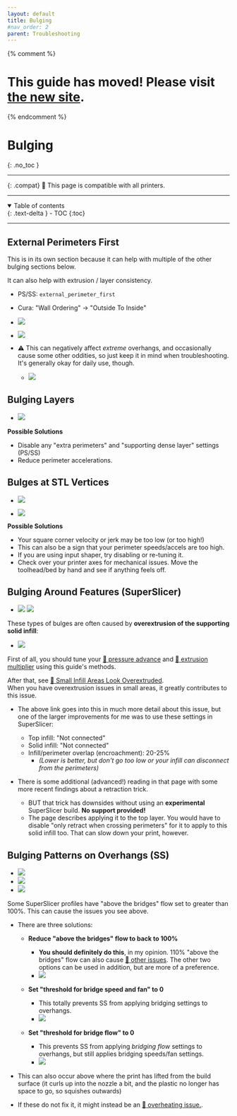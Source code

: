 ```yaml
---
layout: default
title: Bulging
#nav_order: 2
parent: Troubleshooting
---
```

{% comment %} 
# This guide has moved! Please visit [the new site](https://ellis3dp.com/Print-Tuning-Guide/).
{% endcomment %}
# Bulging
{: .no_toc }

---

{: .compat}
:dizzy: This page is compatible with all printers.

---
<details open markdown="block">
  <summary>
    Table of contents
  </summary>
  {: .text-delta }
- TOC
{:toc}
</details>

---

## External Perimeters First

This is in its own section because it can help with multiple of the other bulging sections below.

It can also help with extrusion / layer consistency.

- PS/SS: `external_perimeter_first`
- Cura: "Wall Ordering" -> "Outside To Inside"

- ![](./images/bulging/external_first_1.png) 
- ![](./images/bulging/external_first_2.png) 

- :warning: This can negatively affect *extreme* overhangs, and occasionally cause some other oddities, so just keep it in mind when troubleshooting. It's generally okay for daily use, though.
    - ![](./images/bulging/external_first_3.png) 

## Bulging Layers

- ![](./images/bulging/Bulging2.png) 

**Possible Solutions**
- Disable any "extra perimeters" and "supporting dense layer" settings (PS/SS)
- Reduce perimeter accelerations.

## Bulges at STL Vertices
- ![](./images/bulging/Vertex-Bulges.png)

- ![](./images/bulging/Vertex-Bulges-2.png) 

**Possible Solutions**
- Your square corner velocity or jerk may be too low (or too high!)
- This can also be a sign that your perimeter speeds/accels are too high.
- If you are using input shaper, try disabling or re-tuning it.
- Check over your printer axes for mechanical issues. Move the toolhead/bed by hand and see if anything feels off.

## Bulging Around Features (SuperSlicer)
- ![](./images/bulging/feature_bulging.png) ![](./images/bulging/feature-bulging-2.png) 

These types of bulges are often caused by **overextrusion of the supporting solid infill**:

- ![](./images/bulging/feature_bulging-fill.png) 

First of all, you should tune your [:page_facing_up: pressure advance](../pressure_linear_advance/introduction.md) and [:page_facing_up: extrusion multiplier](../extrusion_multiplier.md) using this guide's methods.

After that, see [:page_facing_up: Small Infill Areas Look Overextruded](../troubleshooting/small_infill_areas_overextruded.md).\
When you have overextrusion issues in small areas, it greatly contributes to this issue.
- The above link goes into this in much more detail about this issue, but one of the larger improvements for me was to use these settings in SuperSlicer:
    - Top infill: "Not connected"
    - Solid infill: "Not connected"
    - Infill/perimeter overlap (encroachment): 20-25%
        - *(Lower is better, but don't go too low or your infill can disconnect from the perimeters)*

- There is some additional (advanced!) reading in that page with some more recent findings about a retraction trick. 
    - BUT that trick has downsides without using an **experimental** SuperSlicer build. **No support provided!**
    - The page describes applying it to the top layer. You would have to disable "only retract when crossing perimeters" for it to apply to this solid infill too. That can slow down your print, however.
    
## Bulging Patterns on Overhangs (SS)
- ![](./images/bulging/AboveBridgeFlow-1.png)
- ![](./images/bulging/AboveBridgeFlow-2.png)
- ![](./images/bulging/AboveBridgeFlow-3.png)

Some SuperSlicer profiles have "above the bridges" flow set to greater than 100%. This can cause the issues you see above. 
- There are three solutions:

    - **Reduce "above the bridges" flow to back to 100%**
        - **You should definitely do this**, in my opinion. 110% "above the bridges" flow can also cause [:page_facing_up: other issues](https://github.com/supermerill/SuperSlicer/issues/3410). The other two options can be used in addition, but are more of a preference. 
        - ![](./images/bulging/AboveBridgeFlow-Reset.png)
        
    - **Set "threshold for bridge speed and fan" to 0**
        - This totally prevents SS from applying bridging settings to overhangs.
        - ![](./images/bulging/AboveBridgeFlow-DisableOverhang.png)

    - **Set "threshold for bridge flow" to 0**
        - This prevents SS from applying *bridging flow* settings to overhangs, but still applies bridging speeds/fan settings.
        - ![](./images/bulging/AboveBridgeFlow-DisableOverhangFlow.png)

- This can also occur above where the print has lifted from the build surface (it curls up into the nozzle a bit, and the plastic no longer has space to go, so squishes outwards)
- If these do not fix it, it might instead be an [:page_facing_up: overheating issue.](../cooling_and_layer_times.md).